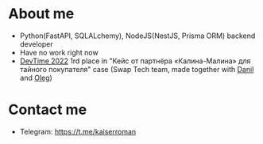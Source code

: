 # About me
- Python(FastAPI, SQLALchemy), NodeJS(NestJS, Prisma ORM) backend developer
- Have no work right now
- [DevTime 2022](https://vk.com/dev_time) 1rd place in "Кейс от партнёра «Калина-Малина» для тайного покупателя" case (Swap Tech team, made together with [Danil](https://github.com/MagicFefe) and [Oleg](https://github.com/TheBakerCat))
# Contact me
- Telegram: https://t.me/kaiserroman

<!---
KaiserProger/KaiserProger is a ✨ special ✨ repository because its `README.md` (this file) appears on your GitHub profile.
You can click the Preview link to take a look at your changes.
--->
